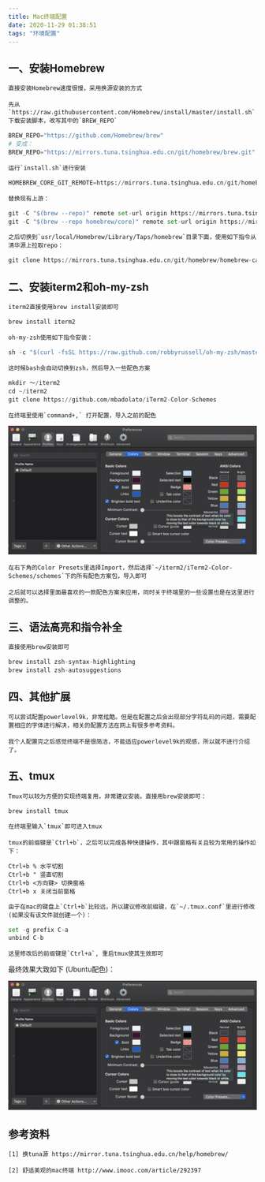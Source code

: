 ```yaml
---
title: Mac终端配置
date: 2020-11-29 01:38:51
tags: "环境配置"
---
```

<escape><!--more--></escape>

## 一、安装Homebrew

	直接安装Homebrew速度很慢，采用换源安装的方式
	
	先从`https://raw.githubusercontent.com/Homebrew/install/master/install.sh`下载安装脚本，改写其中的`BREW_REPO`

```python
BREW_REPO="https://github.com/Homebrew/brew"
# 变成：
BREW_REPO="https://mirrors.tuna.tsinghua.edu.cn/git/homebrew/brew.git"
```

	运行`install.sh`进行安装

```python
HOMEBREW_CORE_GIT_REMOTE=https://mirrors.tuna.tsinghua.edu.cn/git/homebrew/homebrew-core.git bash install.sh
```

	替换现有上游：

```python
git -C "$(brew --repo)" remote set-url origin https://mirrors.tuna.tsinghua.edu.cn/git/homebrew/brew.git
git -C "$(brew --repo homebrew/core)" remote set-url origin https://mirrors.tuna.tsinghua.edu.cn/git/homebrew/homebrew-core.git
```

	之后切换到`usr/local/Homebrew/Library/Taps/homebrew`目录下面，使用如下指令从清华源上拉取repo：

```python
git clone https://mirrors.tuna.tsinghua.edu.cn/git/homebrew/homebrew-cask.git
```



## 二、安装iterm2和oh-my-zsh

	iterm2直接使用brew install安装即可

```python
brew install iterm2
```

	oh-my-zsh使用如下指令安装：

```python
sh -c "$(curl -fsSL https://raw.github.com/robbyrussell/oh-my-zsh/master/tools/install.sh)"
```

	这时候bash会自动切换到zsh，然后导入一些配色方案

```python
mkdir ～/iterm2
cd ~/iterm2
git clone https://github.com/mbadolato/iTerm2-Color-Schemes
```

	在终端里使用`command+,` 打开配置，导入之前的配色

![color-theme](Mac终端配置/color-theme.png)

	在右下角的Color Presets里选择Import，然后选择`~/iterm2/iTerm2-Color-Schemes/schemes`下的所有配色方案包，导入即可
	
	之后就可以选择里面最喜欢的一款配色方案来应用，同时关于终端里的一些设置也是在这里进行调整的。



## 三、语法高亮和指令补全

	直接使用brew安装即可

```python
brew install zsh-syntax-highlighting
brew install zsh-autosuggestions
```



## 四、其他扩展

	可以尝试配置powerlevel9k，非常炫酷。但是在配置之后会出现部分字符乱码的问题，需要配置相应的字体进行解决，相关的配置方法在网上有很多参考资料。
	
	我个人配置完之后感觉终端不是很简洁，不能适应powerlevel9k的观感，所以就不进行介绍了。



## 五、tmux

	Tmux可以较为方便的实现终端复用，非常建议安装。直接用brew安装即可：

```
brew install tmux
```

	在终端里输入`tmux`即可进入tmux
	
	tmux的前缀键是`Ctrl+b`，之后可以完成各种快捷操作，其中跟窗格有关且较为常用的操作如下：

```
Ctrl+b % 水平切割
Ctrl+b " 竖直切割
Ctrl+b <方向键> 切换窗格
Ctrl+b x 关闭当前窗格
```

	由于在mac的键盘上`Ctrl+b`比较远，所以建议修改前缀键，在`~/.tmux.conf`里进行修改 (如果没有该文件就创建一个)：

```python
set -g prefix C-a
unbind C-b
```

	这里修改后的前缀键是`Ctrl+a`, 重启tmux使其生效即可

最终效果大致如下 (Ubuntu配色)：

![terminal](Mac终端配置/color-theme.png)

## 参考资料

	[1] 换tuna源 https://mirror.tuna.tsinghua.edu.cn/help/homebrew/	
	
	[2] 舒适美观的mac终端 http://www.imooc.com/article/292397

 
